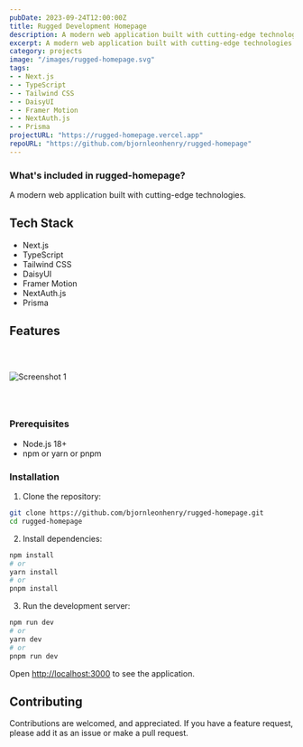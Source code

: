```yaml
---
pubDate: 2023-09-24T12:00:00Z
title: Rugged Development Homepage
description: A modern web application built with cutting-edge technologies.
excerpt: A modern web application built with cutting-edge technologies.
category: projects
image: "/images/rugged-homepage.svg"
tags:
- - Next.js
- - TypeScript
- - Tailwind CSS
- - DaisyUI
- - Framer Motion
- - NextAuth.js
- - Prisma
projectURL: "https://rugged-homepage.vercel.app"
repoURL: "https://github.com/bjornleonhenry/rugged-homepage"
---
```


### What's included in rugged-homepage?

A modern web application built with cutting-edge technologies.

## Tech Stack

- Next.js
- TypeScript
- Tailwind CSS
- DaisyUI
- Framer Motion
- NextAuth.js
- Prisma

## Features

### &nbsp;

![Screenshot 1](/images/rugged-homepage-1.webp)

### &nbsp;

### Prerequisites

- Node.js 18+
- npm or yarn or pnpm

### Installation

1. Clone the repository:
```bash
git clone https://github.com/bjornleonhenry/rugged-homepage.git
cd rugged-homepage
```

2. Install dependencies:
```bash
npm install
# or
yarn install
# or
pnpm install
```

3. Run the development server:
```bash
npm run dev
# or
yarn dev
# or
pnpm run dev
```

Open [http://localhost:3000](http://localhost:3000) to see the application.

## Contributing

Contributions are welcomed, and appreciated. If you have a feature request, please add it as an issue or make a pull request.
